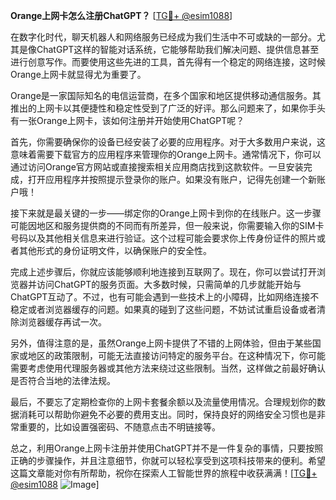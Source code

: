 **Orange上网卡怎么注册ChatGPT？** [[TG💪+ @esim1088](https://t.me/s/esim1088)]

在数字化时代，聊天机器人和网络服务已经成为我们生活中不可或缺的一部分。尤其是像ChatGPT这样的智能对话系统，它能够帮助我们解决问题、提供信息甚至进行创意写作。而要使用这些先进的工具，首先得有一个稳定的网络连接，这时候Orange上网卡就显得尤为重要了。

Orange是一家国际知名的电信运营商，在多个国家和地区提供移动通信服务。其推出的上网卡以其便捷性和稳定性受到了广泛的好评。那么问题来了，如果你手头有一张Orange上网卡，该如何注册并开始使用ChatGPT呢？

首先，你需要确保你的设备已经安装了必要的应用程序。对于大多数用户来说，这意味着需要下载官方的应用程序来管理你的Orange上网卡。通常情况下，你可以通过访问Orange官方网站或直接搜索相关应用商店找到这款软件。一旦安装完成，打开应用程序并按照提示登录你的账户。如果没有账户，记得先创建一个新账户哦！

接下来就是最关键的一步——绑定你的Orange上网卡到你的在线账户。这一步骤可能因地区和服务提供商的不同而有所差异，但一般来说，你需要输入你的SIM卡号码以及其他相关信息来进行验证。这个过程可能会要求你上传身份证件的照片或者其他形式的身份证明文件，以确保账户的安全性。

完成上述步骤后，你就应该能够顺利地连接到互联网了。现在，你可以尝试打开浏览器并访问ChatGPT的服务页面。大多数时候，只需简单的几步就能开始与ChatGPT互动了。不过，也有可能会遇到一些技术上的小障碍，比如网络连接不稳定或者浏览器缓存的问题。如果真的碰到了这些问题，不妨试试重启设备或者清除浏览器缓存再试一次。

另外，值得注意的是，虽然Orange上网卡提供了不错的上网体验，但由于某些国家或地区的政策限制，可能无法直接访问特定的服务平台。在这种情况下，你可能需要考虑使用代理服务器或其他方法来绕过这些限制。当然，这样做之前最好确认是否符合当地的法律法规。

最后，不要忘了定期检查你的上网卡套餐余额以及流量使用情况。合理规划你的数据消耗可以帮助你避免不必要的费用支出。同时，保持良好的网络安全习惯也是非常重要的，比如设置强密码、不随意点击不明链接等。

总之，利用Orange上网卡注册并使用ChatGPT并不是一件复杂的事情，只要按照正确的步骤操作，并且注意细节，你就可以轻松享受到这项科技带来的便利。希望这篇文章能对你有所帮助，祝你在探索人工智能世界的旅程中收获满满！[[TG💪+ @esim1088](https://t.me/s/esim1088) ![Image](https://i.postimg.cc/4NQfJmqS/Snipaste-2025-05-13-00-14-12.png)]